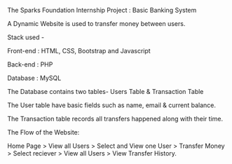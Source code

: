 The Sparks Foundation Internship Project : Basic Banking System

A Dynamic Website is used to transfer money between users.

Stack used -

Front-end : HTML, CSS, Bootstrap and Javascript

Back-end : PHP

Database : MySQL

The Database contains two tables- Users Table & Transaction Table

The User table have basic fields such as name, email & current balance.

The Transaction table records all transfers happened along with their time.

The Flow of the Website:

Home Page > View all Users > Select and View one User > Transfer Money > Select reciever > View all Users > View Transfer History.
